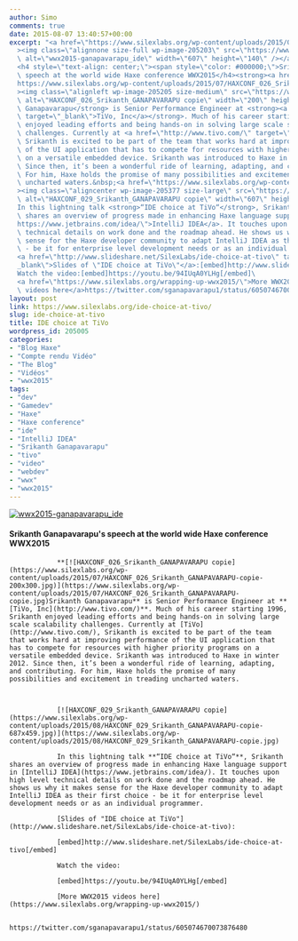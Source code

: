 ```yaml
---
author: Simo
comments: true
date: 2015-08-07 13:40:57+00:00
excerpt: "<a href=\"https://www.silexlabs.org/wp-content/uploads/2015/07/wwx2015-ganapavarapu_ide.png\"\
  ><img class=\"alignnone size-full wp-image-205203\" src=\"https://www.silexlabs.org/wp-content/uploads/2015/07/wwx2015-ganapavarapu_ide.png\"\
  \ alt=\"wwx2015-ganapavarapu_ide\" width=\"607\" height=\"140\" /></a>\
  <h4 style=\"text-align: center;\"><span style=\"color: #000000;\">Srikanth Ganapavarapu</span>'s\
  \ speech at the world wide Haxe conference WWX2015</h4><strong><a href=\"\
  https://www.silexlabs.org/wp-content/uploads/2015/07/HAXCONF_026_Srikanth_GANAPAVARAPU-copie.jpg\"\
  ><img class=\"alignleft wp-image-205205 size-medium\" src=\"https://www.silexlabs.org/wp-content/uploads/2015/07/HAXCONF_026_Srikanth_GANAPAVARAPU-copie-200x300.jpg\"\
  \ alt=\"HAXCONF_026_Srikanth_GANAPAVARAPU copie\" width=\"200\" height=\"300\" /></a>Srikanth\
  \ Ganapavarapu</strong> is Senior Performance Engineer at <strong><a href=\"http://www.tivo.com/\"\
  \ target=\"_blank\">TiVo, Inc</a></strong>. Much of his career starting 1996, Srikanth\
  \ enjoyed leading efforts and being hands-on in solving large scale scalability\
  \ challenges. Currently at <a href=\"http://www.tivo.com/\" target=\"_blank\">TiVo</a>,\
  \ Srikanth is excited to be part of the team that works hard at improving performance\
  \ of the UI application that has to compete for resources with higher priority programs\
  \ on a versatile embedded device. Srikanth was introduced to Haxe in winter 2012.\
  \ Since then, it’s been a wonderful ride of learning, adapting, and contributing.\
  \ For him, Haxe holds the promise of many possibilities and excitement in treading\
  \ uncharted waters.&nbsp;<a href=\"https://www.silexlabs.org/wp-content/uploads/2015/08/HAXCONF_029_Srikanth_GANAPAVARAPU-copie.jpg\"\
  ><img class=\"aligncenter wp-image-205377 size-large\" src=\"https://www.silexlabs.org/wp-content/uploads/2015/08/HAXCONF_029_Srikanth_GANAPAVARAPU-copie-687x459.jpg\"\
  \ alt=\"HAXCONF_029_Srikanth_GANAPAVARAPU copie\" width=\"607\" height=\"406\" /></a>\
  In this lightning talk <strong>“IDE choice at TiVo“</strong>, Srikanth\
  \ shares an overview of progress made in enhancing Haxe language support in <a href=\"\
  https://www.jetbrains.com/idea/\">IntelliJ IDEA</a>. It touches upon high level\
  \ technical details on work done and the roadmap ahead. He shows us why it makes\
  \ sense for the Haxe developer community to adapt IntelliJ IDEA as their first choice\
  \ - be it for enterprise level development needs or as an individual programmer.\
  <a href=\"http://www.slideshare.net/SilexLabs/ide-choice-at-tivo\" target=\"\
  _blank\">Slides of \"IDE choice at TiVo\"</a>:[embed]http://www.slideshare.net/SilexLabs/ide-choice-at-tivo[/embed]\
  Watch the video:[embed]https://youtu.be/94IUqA0YLHg[/embed]\
  <a href=\"https://www.silexlabs.org/wrapping-up-wwx2015/\">More WWX2015\
  \ videos here</a>https://twitter.com/sganapavarapu1/status/605074670073876480"
layout: post
link: https://www.silexlabs.org/ide-choice-at-tivo/
slug: ide-choice-at-tivo
title: IDE choice at TiVo
wordpress_id: 205005
categories:
- "Blog Haxe"
- "Compte rendu Vidéo"
- "The Blog"
- "Vidéos"
- "wwx2015"
tags:
- "dev"
- "Gamedev"
- "Haxe"
- "Haxe conference"
- "ide"
- "IntelliJ IDEA"
- "Srikanth Ganapavarapu"
- "tivo"
- "video"
- "webdev"
- "wwx"
- "wwx2015"
---
```


[![wwx2015-ganapavarapu_ide](https://www.silexlabs.org/wp-content/uploads/2015/07/wwx2015-ganapavarapu_ide.png)](https://www.silexlabs.org/wp-content/uploads/2015/07/wwx2015-ganapavarapu_ide.png)


#### Srikanth Ganapavarapu's speech at the world wide Haxe conference WWX2015


				**[![HAXCONF_026_Srikanth_GANAPAVARAPU copie](https://www.silexlabs.org/wp-content/uploads/2015/07/HAXCONF_026_Srikanth_GANAPAVARAPU-copie-200x300.jpg)](https://www.silexlabs.org/wp-content/uploads/2015/07/HAXCONF_026_Srikanth_GANAPAVARAPU-copie.jpg)Srikanth Ganapavarapu** is Senior Performance Engineer at **[TiVo, Inc](http://www.tivo.com/)**. Much of his career starting 1996, Srikanth enjoyed leading efforts and being hands-on in solving large scale scalability challenges. Currently at [TiVo](http://www.tivo.com/), Srikanth is excited to be part of the team that works hard at improving performance of the UI application that has to compete for resources with higher priority programs on a versatile embedded device. Srikanth was introduced to Haxe in winter 2012. Since then, it’s been a wonderful ride of learning, adapting, and contributing. For him, Haxe holds the promise of many possibilities and excitement in treading uncharted waters.



				[![HAXCONF_029_Srikanth_GANAPAVARAPU copie](https://www.silexlabs.org/wp-content/uploads/2015/08/HAXCONF_029_Srikanth_GANAPAVARAPU-copie-687x459.jpg)](https://www.silexlabs.org/wp-content/uploads/2015/08/HAXCONF_029_Srikanth_GANAPAVARAPU-copie.jpg)

				In this lightning talk **“IDE choice at TiVo“**, Srikanth shares an overview of progress made in enhancing Haxe language support in [IntelliJ IDEA](https://www.jetbrains.com/idea/). It touches upon high level technical details on work done and the roadmap ahead. He shows us why it makes sense for the Haxe developer community to adapt IntelliJ IDEA as their first choice - be it for enterprise level development needs or as an individual programmer.

				[Slides of "IDE choice at TiVo"](http://www.slideshare.net/SilexLabs/ide-choice-at-tivo):

				[embed]http://www.slideshare.net/SilexLabs/ide-choice-at-tivo[/embed]

				Watch the video:

				[embed]https://youtu.be/94IUqA0YLHg[/embed]

				[More WWX2015 videos here](https://www.silexlabs.org/wrapping-up-wwx2015/)

				https://twitter.com/sganapavarapu1/status/605074670073876480
